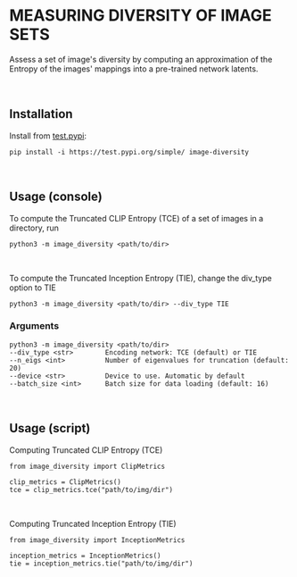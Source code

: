 # MEASURING DIVERSITY OF IMAGE SETS

Assess a set of image's diversity by computing an approximation of the Entropy of the images' mappings into a pre-trained network latents.

<br>

## Installation

Install from [test.pypi](https://test.pypi.org/project/image-diversity/):

```
pip install -i https://test.pypi.org/simple/ image-diversity
```

<br>

## Usage (console)

To compute the Truncated CLIP Entropy (TCE) of a set of images in a directory, run
```
python3 -m image_diversity <path/to/dir>
```

<br>

To compute the Truncated Inception Entropy (TIE), change the div_type option to TIE 
```
python3 -m image_diversity <path/to/dir> --div_type TIE
```

### Arguments

```
python3 -m image_diversity <path/to/dir>
--div_type <str>        Encoding network: TCE (default) or TIE
--n_eigs <int>          Number of eigenvalues for truncation (default: 20)
--device <str>          Device to use. Automatic by default
--batch_size <int>      Batch size for data loading (default: 16)
```
<br>

## Usage (script)

Computing Truncated CLIP Entropy (TCE)
```
from image_diversity import ClipMetrics

clip_metrics = ClipMetrics()
tce = clip_metrics.tce("path/to/img/dir")
```
<br>

Computing Truncated Inception Entropy (TIE)
```
from image_diversity import InceptionMetrics

inception_metrics = InceptionMetrics()
tie = inception_metrics.tie("path/to/img/dir")
```
<br>